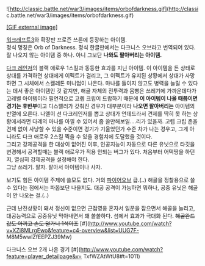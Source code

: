 ![http://classic.battle.net/war3/images/items/orbofdarkness.gif](http://classi
c.battle.net/war3/images/items/orbofdarkness.gif)

[[GIF external
image]](http://classic.battle.net/war3/images/items/orbofdarkness.gif)

  
[워크래프트3](%EC%9B%8C%ED%81%AC%EB%9E%98%ED%94%84%ED%8A%B83.md)와 확장판 프로즌 쓰론에
등장하는 아이템.  
정식 명칭은 Orb of Darkness. 정식 한글판에서는 다크니스 오브라고 번역되어 있다. 잘 나오지 않는 아이템 중 하나. 아니 그보단
**나와도 팔아버리는 아이템.**

[다크 레인저](%EB%8B%A4%ED%81%AC%20%EB%A0%88%EC%9D%B8%EC%A0%80.md)의 블랙 애로우 1스킬과
동등한 효과를 지닌 아이템. 이 아이템을 든 상태로 상대를 가격하면 상대에게 이펙트가 걸리고, 그 이펙트가 유지된 상황에서 상대가 사망하면
그 시체에서 스켈레톤 미니엄이 나온다. 마나를 들이지 않고도 병력을 늘릴 수 있다는 데서 좋은 아이템인 것 같지만, 해골 자체의 전투력과
몸빵은 쓰레기에 가까운데다가 고레벨 아이템이라 필연적으로 고렙 크립이 드랍하기 때문에 **이 아이템이 나올 때쯤이면 경기는 후반부**이고
디스펠러가 갖춰진 경우가 대부분이라 **나오면 팔아버리는** 아이템의 반열에 오른다. 나엘이 선 다크레인저를 뽑고 상대가 언데드라서 견제를
딱히 못 하는 상황에서라면 다레의 마나를 아낄 수 있어서 좀 쓸만해보일....리가 있을까. 고렙 크립 존을 견제 없이 사냥할 수 있을
수준이면 경기가 기울었던가 수준 차가 나는 경우고, 그게 아니라도 다크 애로우 2스킬 찍을 수 있을 경험치에 도달했을 것이다.  
그리고 강제공격을 한 대상이 없어진 이후, 인공지능이 자동으로 다른 유닛으로 타깃을 변경해서 공격할때는 블랙 애로우가 적용 안되는 버그가
있다. 처음부터 어택땅을 하던지, 열심히 강제공격을 설정해야 한다.  
그냥 쓰레기. 팔자. 팔아서 아이템이나 사자.

보기도 힘든 아이템 주제에 쓸모도 없다. 거의 [파이어오브](%ED%8C%8C%EC%9D%B4%EC%96%B4%20%EC%98%A4%EB%B8%8C.md) 급.(..) 해골을 정찰용으로 쓸
수 있다는 점에서는 파옵보단 나을지도. 대공 공격이 가능하면 뭐하나, 공중 유닛은 해골이 안 나오는 걸.(..)

근데 난전상황이 돼서 정신이 없으면 근접영웅 혼자서 일꾼을 잡으면서 해골을 늘리고, 대공능력으로 공중유닛 막아내면서 꽤 쏠쏠하다. 섬에서
효과가 극대화 된다. <del>해골완드값도 아끼고 손도 덜가니 1석이조</del>
[#](http://www.youtube.com/watch?v=XZi8MLrgEwo&feature=c4-overview&list=UUG7F-
M8M5wwlZfEEPZJ39Mw)

다크니스 오브 2개 나온 경기 [#](http://www.youtube.com/watch?feature=player_detailpage&v=
TxfWZAtWtU8#t=1011)

